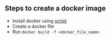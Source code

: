 ## Steps to create a docker image

- Install docker using [script](https://github.com/urao/kubernetes-act/blob/master/install_docker.sh)
- Create a docker file
- Run ``` docker build -f <docker_file_name> ```
